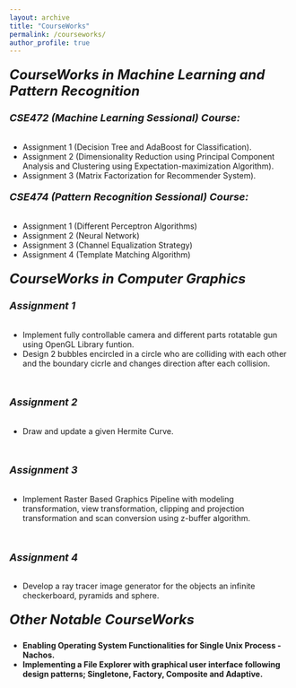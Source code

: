 ```yaml
---
layout: archive
title: "CourseWorks"
permalink: /courseworks/
author_profile: true
---
```


##### <font size = "+2.5"><b>CourseWorks in Machine Learning and Pattern Recognition</b></font>
###### <font size = "+1.5"><b>CSE472 (Machine Learning Sessional) Course:</b></font>
- Assignment 1 (Decision Tree and AdaBoost for Classification).
- Assignment 2 (Dimensionality Reduction using Principal Component Analysis and Clustering using Expectation-maximization Algorithm).
- Assignment 3 (Matrix Factorization for Recommender System).

###### <font size = "+1.5"><b>CSE474 (Pattern Recognition Sessional) Course:</b></font>
- Assignment 1 (Different Perceptron Algorithms)
- Assignment 2 (Neural Network)
- Assignment 3 (Channel Equalization Strategy)
- Assignment 4 (Template Matching Algorithm)

##### <font size = "+2.5"><b>CourseWorks in Computer Graphics</b></font>
###### <font size = "+1.5"><b>Assignment 1</b></font>
- Implement fully controllable camera and different parts rotatable gun using OpenGL Library funtion.
- Design 2 bubbles encircled in a circle who are colliding with each other and the boundary cicrle and changes direction after each collision.
<br>

###### <font size = "+1.5"><b>Assignment 2</b></font>
- Draw and update a given Hermite Curve.
<br>

###### <font size = "+1.5"><b>Assignment 3</b></font>
- Implement Raster Based Graphics Pipeline with modeling transformation, view transformation, clipping and projection transformation and scan conversion using z-buffer algorithm.
<br>

###### <font size = "+1.5"><b>Assignment 4</b></font>
- Develop a ray tracer image generator for the objects an infinite checkerboard, pyramids and sphere.

##### <font size = "+2.5"><b>Other Notable CourseWorks</b></font>
- **Enabling Operating System Functionalities for Single Unix Process - Nachos.**
- **Implementing a File Explorer with graphical user interface following design patterns; Singletone, Factory, Composite and Adaptive.**
  